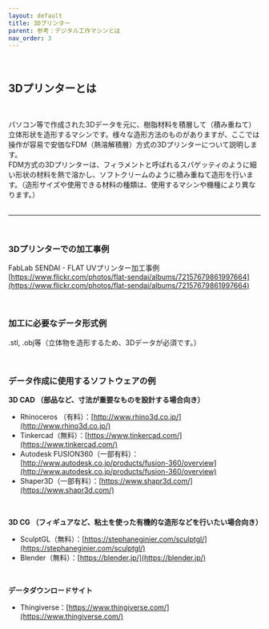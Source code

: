 ```yaml
---
layout: default
title: 3Dプリンター
parent: 参考：デジタル工作マシンとは
nav_order: 3
---
```


<br>

## 3Dプリンターとは
<br>

パソコン等で作成された3Dデータを元に、樹脂材料を積層して（積み重ねて）立体形状を造形するマシンです。様々な造形方法のものがありますが、ここでは操作が容易で安価なFDM（熱溶解積層）方式の3Dプリンターについて説明します。<br>
FDM方式の3Dプリンターは、フィラメントと呼ばれるスパゲッティのように細い形状の材料を熱で溶かし、ソフトクリームのように積み重ねて造形を行います。（造形サイズや使用できる材料の種類は、使用するマシンや機種により異なります。）
<br>
<br>

---

<br>

### **3Dプリンターでの加工事例**

FabLab SENDAI - FLAT UVプリンター加工事例<br>
[https://www.flickr.com/photos/flat-sendai/albums/72157679861997664](https://www.flickr.com/photos/flat-sendai/albums/72157679861997664)<br>

<br>

### **加工に必要なデータ形式例**

.stl, .obj等（立体物を造形するため、3Dデータが必須です。）<br>

<br>

### **データ作成に使用するソフトウェアの例**

**3D CAD （部品など、寸法が重要なものを設計する場合向き）**

* Rhinoceros （有料）：[http://www.rhino3d.co.jp/](http://www.rhino3d.co.jp/)
* Tinkercad（無料）：[https://www.tinkercad.com/](https://www.tinkercad.com/)
* Autodesk FUSION360（一部有料）：[http://www.autodesk.co.jp/products/fusion-360/overview](http://www.autodesk.co.jp/products/fusion-360/overview)
* Shaper3D（一部有料）：[https://www.shapr3d.com/](https://www.shapr3d.com/)

<br>

**3D CG （フィギュアなど、粘土を使った有機的な造形などを行いたい場合向き）**

* SculptGL（無料）：[https://stephaneginier.com/sculptgl/](https://stephaneginier.com/sculptgl/)
* Blender（無料）：[https://blender.jp/](https://blender.jp/)

<br>

**データダウンロードサイト**

* Thingiverse：[https://www.thingiverse.com/](https://www.thingiverse.com/)

<br>
<br>
<br>